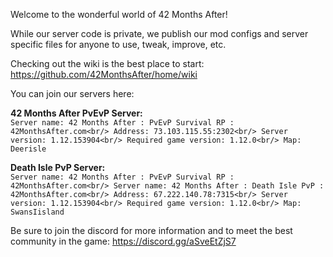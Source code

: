 Welcome to the wonderful world of 42 Months After!

While our server code is private, we publish our mod configs and server specific files for anyone to use, tweak, improve, etc. 

Checking out the wiki is the best place to start: https://github.com/42MonthsAfter/home/wiki


You can join our servers here:

**42 Months After PvEvP Server:**  
`Server name: 42 Months After : PvEvP Survival RP : 42MonthsAfter.com<br/>
Address: 73.103.115.55:2302<br/>
Server version: 1.12.153904<br/>
Required game version: 1.12.0<br/>
Map: Deerisle`

**Death Isle PvP Server:**  
`Server name: 42 Months After : PvEvP Survival RP : 42MonthsAfter.com<br/>
Server name: 42 Months After : Death Isle PvP : 42MonthsAfter.com<br/>
Address: 67.222.140.78:7315<br/>
Server version: 1.12.153904<br/>
Required game version: 1.12.0<br/>
Map: SwansIisland`

Be sure to join the discord for more information and to meet the best community in the game: https://discord.gg/aSveEtZjS7
